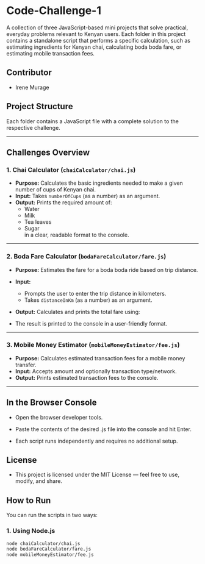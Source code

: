 # Code-Challenge-1

A collection of three JavaScript-based mini projects that solve practical, everyday problems relevant to Kenyan users. Each folder in this project contains a standalone script that performs a specific calculation, such as estimating ingredients for Kenyan chai, calculating boda boda fare, or estimating mobile transaction fees.

## Contributor
- Irene Murage

## Project Structure


Each folder contains a JavaScript file with a complete solution to the respective challenge.

---

## Challenges Overview

### 1. Chai Calculator (`chaiCalculator/chai.js`)
- **Purpose:** Calculates the basic ingredients needed to make a given number of cups of Kenyan chai.
- **Input:** Takes `numberOfCups` (as a number) as an argument.
- **Output:** Prints the required amount of:
  - Water
  - Milk
  - Tea leaves
  - Sugar  
  in a clear, readable format to the console.

---

### 2. Boda Fare Calculator (`bodaFareCalculator/fare.js`)
- **Purpose:** Estimates the fare for a boda boda ride based on trip distance.
- **Input:**
  - Prompts the user to enter the trip distance in kilometers.
  - Takes `distanceInKm` (as a number) as an argument.
- **Output:** Calculates and prints the total fare using:


- The result is printed to the console in a user-friendly format.

---

### 3. Mobile Money Estimator (`mobileMoneyEstimator/fee.js`)
- **Purpose:** Calculates estimated transaction fees for a mobile money transfer.
- **Input:** Accepts amount and optionally transaction type/network.
- **Output:** Prints estimated transaction fees to the console.

---

## In the Browser Console
- Open the browser developer tools.

- Paste the contents of the desired .js file into the console and hit Enter.

- Each script runs independently and requires no additional setup.

## License 
- This project is licensed under the MIT License — feel free to use, modify, and share.
##  How to Run

You can run the scripts in two ways:


### 1. Using Node.js
``` bash 
node chaiCalculator/chai.js
node bodaFareCalculator/fare.js
node mobileMoneyEstimator/fee.js
